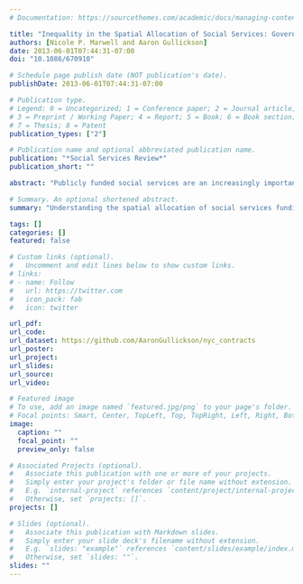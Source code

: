 ```yaml
---
# Documentation: https://sourcethemes.com/academic/docs/managing-content/

title: "Inequality in the Spatial Allocation of Social Services: Government Contracts to Nonprofit Organizations in New York City"
authors: [Nicole P. Marwell and Aaron Gullickson]
date: 2013-06-01T07:44:31-07:00
doi: "10.1086/670910"

# Schedule page publish date (NOT publication's date).
publishDate: 2013-06-01T07:44:31-07:00

# Publication type.
# Legend: 0 = Uncategorized; 1 = Conference paper; 2 = Journal article;
# 3 = Preprint / Working Paper; 4 = Report; 5 = Book; 6 = Book section;
# 7 = Thesis; 8 = Patent
publication_types: ["2"]

# Publication name and optional abbreviated publication name.
publication: "*Social Services Review*"
publication_short: ""

abstract: "Publicly funded social services are an increasingly important component of social provision spending, accounting for approximately one-fifth of today’s welfare state expenditures. These funds are often allocated through purchase of service contracts between state and municipal agencies and third-party providers, usually nonprofit organizations. This study uses a unique dataset of government contracts with nonprofit organizations in New York City between 1997 and 2001 to study the relationship between the allocation of social services funding across neighborhoods and neighborhood need. We distinguish between local organizations serving their immediate neighborhoods and distributive organizations serving multiple neighborhoods. Overall, contract dollars allocated to both organizational types are positively associated with socioeconomic disadvantage, although distributive organizations are less likely to be physically located in needy neighborhoods. However, contract dollars for services targeted to specific populations are sometimes negatively associated with the prevalence of these targeted populations, especially when those contracts go to distributive organizations."

# Summary. An optional shortened abstract.
summary: "Understanding the spatial allocation of social services funding through contracting out in NYC"

tags: []
categories: []
featured: false

# Custom links (optional).
#   Uncomment and edit lines below to show custom links.
# links:
# - name: Follow
#   url: https://twitter.com
#   icon_pack: fab
#   icon: twitter

url_pdf:
url_code:
url_dataset: https://github.com/AaronGullickson/nyc_contracts
url_poster:
url_project:
url_slides:
url_source:
url_video:

# Featured image
# To use, add an image named `featured.jpg/png` to your page's folder. 
# Focal points: Smart, Center, TopLeft, Top, TopRight, Left, Right, BottomLeft, Bottom, BottomRight.
image:
  caption: ""
  focal_point: ""
  preview_only: false

# Associated Projects (optional).
#   Associate this publication with one or more of your projects.
#   Simply enter your project's folder or file name without extension.
#   E.g. `internal-project` references `content/project/internal-project/index.md`.
#   Otherwise, set `projects: []`.
projects: []

# Slides (optional).
#   Associate this publication with Markdown slides.
#   Simply enter your slide deck's filename without extension.
#   E.g. `slides: "example"` references `content/slides/example/index.md`.
#   Otherwise, set `slides: ""`.
slides: ""
---
```

